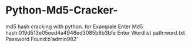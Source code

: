 # Python-Md5-Cracker-
md5 hash cracking with python.
for Exampale 
Enter Md5 hash:019d513e05eed4a4946ed3085b8b3bfe       Enter Wordlist path:word.txt                          Password Found:b'admin982'

